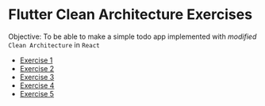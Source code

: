 Flutter Clean Architecture Exercises
==================================

Objective: To be able to make a simple todo app implemented with *modified* `Clean Architecture` in `React`

- [Exercise 1](https://github.com/kahero-team/flutter-clean-architecture-exercises/tree/main/exercise-1)
- [Exercise 2](https://github.com/kahero-team/flutter-clean-architecture-exercises/tree/main/exercise-2)
- [Exercise 3](https://github.com/kahero-team/flutter-clean-architecture-exercises/tree/main/exercise-3)
- [Exercise 4](https://github.com/kahero-team/flutter-clean-architecture-exercises/tree/main/exercise-4)
- [Exercise 5](https://github.com/kahero-team/flutter-clean-architecture-exercises/tree/main/exercise-5)